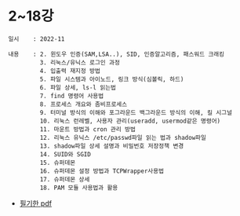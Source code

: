 # 2~18강
    일시    : 2022-11
    
    내용    : 2. 윈도우 인증(SAM,LSA..), SID, 인증알고리즘, 패스워드 크래킹
             3. 리눅스/유닉스 로그인 과정
             4. 입출력 재지정 방법
             5. 파일 시스템과 아이노드, 링크 방식(심볼릭, 하드)
             6. 파일 상세, ls-l 읽는법
             7. find 명령어 사용법
             8. 프로세스 개요와 좀비프로세스
             9. 터미널 방식의 이해와 포그라운드 백그라운드 방식의 이해, 킬 시그널
             10. 리눅스 런레벨, 사용자 관리(useradd, usermod같은 명령어)
             11. 마운트 방법과 cron 관리 방법
             12. 리눅스 유닉스 /etc/passwd파일 읽는 법과 shadow파일
             13. shadow파일 상세 설명과 비밀번호 저장정책 변경
             14. SUID와 SGID
             15. 슈퍼데몬
             16. 슈퍼데몬 설정 방법과 TCPWrapper사용법
             17. 슈퍼데몬 상세
             18. PAM 모듈 사용법과 활용
    
   
    
* [필기한 pdf]( 주소 )  

        
    

